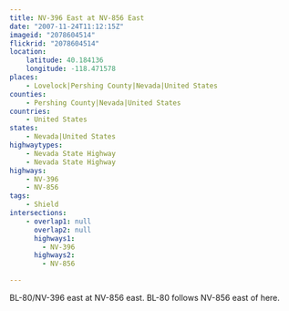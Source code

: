 ```yaml
---
title: NV-396 East at NV-856 East
date: "2007-11-24T11:12:15Z"
imageid: "2078604514"
flickrid: "2078604514"
location:
    latitude: 40.184136
    longitude: -118.471578
places:
    - Lovelock|Pershing County|Nevada|United States
counties:
    - Pershing County|Nevada|United States
countries:
    - United States
states:
    - Nevada|United States
highwaytypes:
    - Nevada State Highway
    - Nevada State Highway
highways:
    - NV-396
    - NV-856
tags:
    - Shield
intersections:
    - overlap1: null
      overlap2: null
      highways1:
        - NV-396
      highways2:
        - NV-856

---
```

BL-80/NV-396 east at NV-856 east.  BL-80 follows NV-856 east of here.